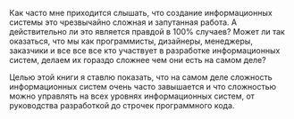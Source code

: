 Как часто мне приходится слышать, что создание информационных системы это чрезвычайно сложная и запутанная работа. А действительно ли это является правдой в 100% случаев? Может ли так оказаться, что мы как программисты, дизайнеры, менеджеры, заказчики и все все все кто участвует в разработке информационных систем, делаем их гораздо сложнее чем они есть на самом деле?

Целью этой книги я ставлю показать, что на самом деле сложность информационных систем очень часто завышается и что сложностью можно управлять на всех уровнях информационных систем, от руководства разработкой до строчек программного кода.